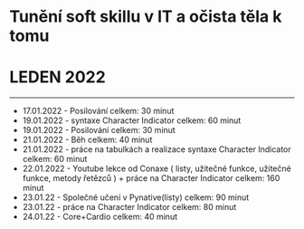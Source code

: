 # Tunění soft skillu v IT a očista těla k tomu

# LEDEN 2022

-----------------------------------------------------------------------------------------------------------------------------------------------------------------------------------
- 17.01.2022 - Posilování celkem: 30 minut
- 19.01.2022 - syntaxe Character Indicator celkem: 60 minut
- 19.01.2022 - Posilování celkem: 30 minut
- 21.01.2022 - Běh celkem: 40 minut
- 21.01.2022 - práce na tabulkách a realizace syntaxe Character Indicator celkem: 60 minut
- 22.01.2022 - Youtube lekce od Conaxe ( listy, užitečné funkce, užitečné funkce, metody řetězců ) + práce na Character Indicator
	     celkem: 160 minut
- 23.01.22 - Společné učení v Pynative(listy) celkem: 90 minut
- 23.01.22 - práce na Character Indicator celkem: 80 minut
- 24.01.22 - Core+Cardio celkem: 40 minut
